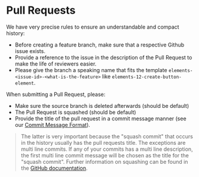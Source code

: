 # Pull Requests

We have very precise rules to ensure an understandable and compact history:
- Before creating a feature branch, make sure that a respective Github issue exists. 
- Provide a reference to the issue in the description of the Pull Request to make the life of reviewers easier.
- Please give the branch a speaking name that fits the template `elements-<issue-id>-<what-is-the-feature>` like `elements-12-create-button-element`.

When submitting a Pull Request, please:

- Make sure the source branch is deleted afterwards (should be default)
- The Pull Request is squashed (should be default)
- Provide the title of the pull request in a commit message manner (see our [Commit Message Format](./?path=/story/docs-contributing--commit-message-format)).
> The latter is very important because the "squash commit" that occurs in the history usually has the pull requests title. The exceptions are multi line commits. If any of your commits has a multi line description, the first multi line commit message will be chosen as the title for the "squash commit". Further information on squashing can be found in the [GitHub documentation](https://docs.github.com/en/github/collaborating-with-issues-and-pull-requests/about-pull-request-merges#squash-and-merge-your-pull-request-commits).
